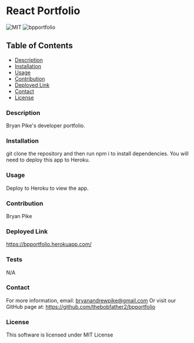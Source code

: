 # React Portfolio
![MIT](https://img.shields.io/badge/license-mit-blue)
![bpportfolio](https://user-images.githubusercontent.com/107475188/232599523-f8687cc1-7a54-4b95-a9ba-86fe7c1b3fa3.png)
## Table of Contents
- [Description](#description)
- [Installation](#installation)
- [Usage](#usage)
- [Contribution](#contribution)
- [Deployed Link](#deployedlink)
- [Contact](#contact)
- [License](#license)
### Description
Bryan Pike's developer portfolio.
### Installation
git clone the repository and then run npm i to install dependencies. You will need to deploy this app to Heroku.
### Usage
Deploy to Heroku to view the app.
### Contribution
Bryan Pike
### Deployed Link
https://bpportfolio.herokuapp.com/
### Tests
N/A
### Contact
For more information, email: [bryanandrewpike@gmail.com](mailto:bryanandrewpike@gmail.com)
Or visit our GitHub page at: https://github.com/thebobfather2/bpportfolio

### License 
This software is licensed under MIT License
